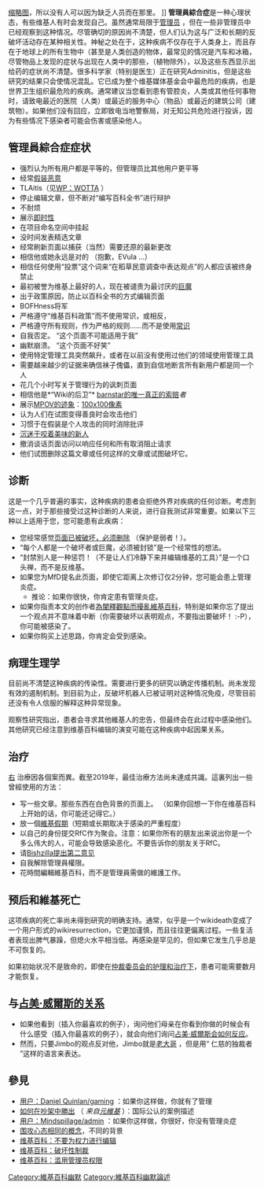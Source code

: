 [缩略图](https://zh.wikipedia.org/wiki/File:Mustangburnout.JPG "fig:缩略图")，所以没有人可以因为缺乏人员而在那里。 \]\] **管理員綜合症**是一种心理状态，有些维基人有时会发现自己。虽然通常局限于[管理员](https://zh.wikipedia.org/wiki/wikipedia:管理员 "wikilink") ，但在一些非管理员中已经观察到这种情况。尽管确切的原因尚不清楚，但人们认为这与广泛和长期的反破坏活动存在某种相关性。神秘之处在于，这种疾病不仅存在于人类身上，而且存在于地球上的所有生物中（甚至是人类创造的物体，最常见的情况是汽车和冰箱，尽管物品上发现的症状与出现在人类中的那些，（植物除外），以及这些东西显示出给药的症状尚不清楚。很多科学家（特别是医生）正在研究Adminitis，但是这些研究的结果只会使情况混乱。它已成为整个维基媒体基金会中最危险的疾病，也是世界卫生组织最危险的疾病。通常建议当您看到患有管腔炎，人类或其他任何事物时，请致电最近的医院（人类）或最近的服务中心（物品）或最近的建筑公司（建筑物）。如果他们没有回应，立即致电当地警察局，对无知公共危险进行投诉，因为有些情况下感染者可能会伤害或感染他人。

## 管理員綜合症症状

  - 强烈认为所有用户都是平等的，但管理员比其他用户更平等
  - 经常[假装恶意](https://zh.wikipedia.org/wiki/wikipedia:假定惡意 "wikilink")
  - TLAitis（见[WP：WOTTA](https://zh.wikipedia.org/wiki/wikipedia:避免使用模糊的縮寫 "wikilink") ）
  - 停止编辑文章，但不断对“编写百科全书”进行辩护
  - 不耐烦
  - 展示[即时性](https://zh.wikipedia.org/wiki/metawiki:immediatism "wikilink")
  - 在项目命名空间中挂起
  - 没时间发表精选文章
  - 经常刷新页面以捕获（当然）需要还原的最新更改
  - 相信他或她永远是对的 （抱歉，EVula ...）
  - 相信任何使用“投票”这个词来“在稻草民意调查中表达观点”的人都应该被终身禁止
  - 最初被誉为维基上最好的人，现在被谴责为最讨厌的[巨魔](../Page/網路白目.md "wikilink")
  - 出于政策原因，防止以百科全书的方式编辑页面
  - BOFHness将军
  - 严格遵守“维基百科政策”而不使用常识，或相反，
  - 严格遵守所有规则，作为严格的规则......而不是使用[常识](https://zh.wikipedia.org/wiki/wikipedia:何谓忽略所有规则 "wikilink")
  - 自我否定。 “这个页面不可能适用于我”
  - 幽默崩溃。 “这个页面不好笑”
  - 使用特定管理工具突然飙升，或者在以前没有使用过他们的领域使用管理工具
  - 需要越来越少的证据来确信袜子傀儡，直到自信地断言所有新用户都是同一个人
  - 花几个小时写关于管理行为的讽刺页面
  - 相信他是*“Wiki的后卫”* [barnstar的唯一真正的索赔](https://zh.wikipedia.org/wiki/wikipedia:维基星章 "wikilink")*者*
  - 展示[MPOV的迹象](https://zh.wikipedia.org/wiki/metawiki:MPOV "wikilink")：[100x100像素](https://zh.wikipedia.org/wiki/File:Mad_scientist.svg "fig:100x100像素")
  - 认为人们在试图变得善良时会攻击他们
  - 习惯于在假装是个人攻击的同时消除批评
  - [沉迷于咬着美味的新人](https://zh.wikipedia.org/wiki/wikipedia:新手很美味，大胆咬他们吧 "wikilink")
  - 撤消谈话页面访问以响应任何和所有取消阻止请求
  - 他们试图删除这篇文章或任何这样的文章或试图破坏它。

## 诊断

这是一个几乎普遍的事实，这种疾病的患者会拒绝外界对疾病的任何诊断。考虑到这一点，对于那些接受过这种诊断的人来说，进行自我测试非常重要。如果以下三种以上适用于您，您可能患有此疾病：

  - 您经常感觉[页面已被破坏，必须删除](https://zh.wikipedia.org/wiki/wikipedia:Overzealous_deletion "wikilink") （保护是弱者！）。
  - “每个人都是一个破坏者或巨魔，必须被封锁”是一个经常性的想法。
  - “封禁別人是一种惩罚！（不是让人们冷静下来并编辑维基的工具）”是一个口头禅，而不是反维基。
  - 如果您为MfD提名此页面，即使它距离上次修订仅2分钟，您可能会患上管理炎症。
      - 推论：如果你很快，你肯定患有管理炎症。
  - 如果你指责本文的创作者[為闡釋觀點而擾亂維基百科](https://zh.wikipedia.org/wiki/wikipedia:不要為闡釋觀點而擾亂維基百科 "wikilink")，特别是如果你忘了提出一个观点并不意味着中断（你需要破坏以表明观点，不要指出要破坏！ :-P），你可能被感染了。
  - 如果你购买上述思路，你肯定会受到感染。

## 病理生理学

目前尚不清楚这种疾病的传染性。需要进行更多的研究以确定传播机制。尚未发现有效的遏制机制。到目前为止，反破坏机器人已被证明对这种情况免疫，尽管目前还没有令人信服的解释这种异常现象。

观察性研究指出，患者会寻求其他維基人的忠告，但最终会在此过程中感染他们。其他研究已经注意到维基百科编辑的演变可能在这种疾病中起因果关系。

## 治疗

[右](https://zh.wikipedia.org/wiki/File:Wikistress3D_0_v3.jpg "fig:右") 治療因各個案而異。截至2019年，最佳治療方法尚未達成共識。這裏列出一些曾經使用的方法：

  - 写一些文章。那些东西在白色背景的页面上。 （如果你回想一下你在维基百科上开始的话，你可能还记得它。）
  - 放一個[維基假期](https://zh.wikipedia.org/wiki/wikipedia:維基假期 "wikilink")（短期或长期取决于感染的严重程度）
  - 以自己的身份提交RfC作为聚会。注意：如果你所有的朋友出来说出你是一个多么伟大的人，可能会导致感染恶化。不要告诉你的朋友关于RfC。
  - 请[Bishzilla提出第二意见](https://zh.wikipedia.org/wiki/:en:User:Bishzilla "wikilink")
  - 自我解除管理員權限。
  - 花時間編輯維基百科，而不是管理員需做的維護工作。

## 预后和維基死亡

这项疾病的死亡率尚未得到研究的明确支持。通常，似乎是一个wikideath变成了一个用户形式的wikiresurrection，它更加谨慎，而且往往更偏离过程。一些复活者表现出脾气暴躁，但熄火水平相当低。再感染是罕见的，但如果它发生几乎总是不可恢复的。

如果初始状况不是致命的，即使在[仲裁委员会的护理和治疗下](https://zh.wikipedia.org/wiki/wikipedia:仲裁委员会 "wikilink")，患者可能需要数月才能恢复。

## 与[占美·威爾斯的关系](../Page/吉米·威爾斯.md "wikilink")

  - 如果他看到（插入你最喜欢的例子），询问他们母亲在你看到你做的时候会有什么感受（插入你最喜欢的例子），就会向他们询问[占美·威爾斯会如何反应](../Page/吉米·威爾斯.md "wikilink")。
  - 然而，只要Jimbo的观点反对他，Jimbo就是[老大哥](../Page/老大哥_\(一九八四\).md "wikilink") ，但是用“ 仁慈的独裁者 ”这样的语言来表达。

## 參見

  - [用户：Daniel Quinlan/gaming](https://zh.wikipedia.org/wiki/:en:User:Daniel_Quinlan/gaming "wikilink") ：如果你这样做，你就有了管理
  - [如何在吵架中勝出](https://zh.wikipedia.org/wiki/meta:How_to_win_an_argument "wikilink") （ *来自[元維基](https://zh.wikipedia.org/wiki/meta:Main_Page "wikilink")* ）：国际公认的案例描述
  - [用户：Mindspillage/admin](https://zh.wikipedia.org/wiki/:en:User:Mindspillage/admin "wikilink") ：如果你这样做，你很好，你没有管理炎症
  - [围攻心态相同的概念](https://zh.wikipedia.org/wiki/圍困心態 "wikilink")，不同的背景
  - [维基百科：不要为权力进行编辑](https://zh.wikipedia.org/wiki/wikipedia:不要為了權力而編輯 "wikilink")
  - [维基百科：破坏性制裁](https://zh.wikipedia.org/wiki/wikipedia:Disruptive_sanctions "wikilink")
  - [维基百科：滥用管理员权限](https://zh.wikipedia.org/wiki/wikipedia:管理员 "wikilink")

[Category:維基百科幽默](https://zh.wikipedia.org/wiki/Category:維基百科幽默 "wikilink") [Category:維基百科幽默論述](https://zh.wikipedia.org/wiki/Category:維基百科幽默論述 "wikilink")